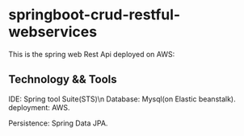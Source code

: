 # springboot-crud-restful-webservices

This is the spring web Rest Api deployed on AWS:

Technology && Tools
-------------------
IDE: Spring tool Suite(STS)\n
Database: Mysql(on Elastic beanstalk).
deployment: AWS.

Persistence: Spring Data JPA.

